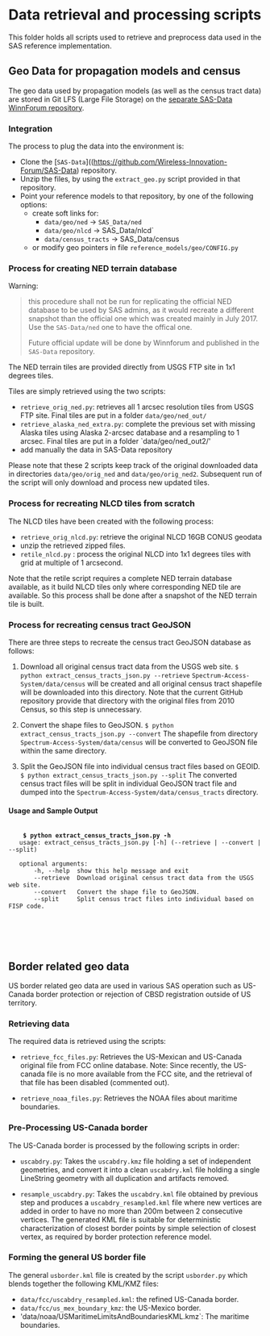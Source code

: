 # Data retrieval and processing scripts

This folder holds all scripts used to retrieve and preprocess data used in the
SAS reference implementation.

## Geo Data for propagation models and census

The geo data used by propagation models (as well as the census tract data) are stored 
in Git LFS (Large File Storage) on the [separate SAS-Data WinnForum repository](https://github.com/Wireless-Innovation-Forum/SAS-Data).

### Integration

The process to plug the data into the environment is:

 - Clone the [`SAS-Data`]((https://github.com/Wireless-Innovation-Forum/SAS-Data)
 repository.
 - Unzip the files, by using the `extract_geo.py` script provided in that repository.
 - Point your reference models to that repository, by one of the following options:
   + create soft links for:
      * `data/geo/ned` -> `SAS_Data/ned`
      * `data/geo/nlcd` -> SAS_Data/nlcd`
      * `data/census_tracts` -> SAS_Data/census
   + or modify geo pointers in file `reference_models/geo/CONFIG.py`

### Process for creating NED terrain database

Warning: 
> this procedure shall not be run for replicating the official NED database to be
> used by SAS admins, as it would recreate a different snapshot than the official one which
> was created mainly in July 2017. Use the `SAS-Data/ned` one to have the offical one.
>
> Future official update will be done by Winnforum and published in the `SAS-Data` repository.


The NED terrain tiles are provided directly from USGS FTP site in 1x1 degrees tiles.

Tiles are simply retrieved using the two scripts:

  - `retrieve_orig_ned.py`: retrieves all 1 arcsec resolution tiles from USGS FTP site.
    Final tiles are put in a folder `data/geo/ned_out/`
  - `retrieve_alaska_ned_extra.py`: complete the previous set with missing Alaska tiles
    using Alaska 2-arcsec database and a resampling to 1 arcsec. 
    Final tiles are put in a folder `data/geo/ned_out2/'
  - add manually the data in SAS-Data repository
  
Please note that these 2 scripts keep track of the original downloaded data in 
directories `data/geo/orig_ned` and `data/geo/orig_ned2`. Subsequent run of the script
will only download and process new updated tiles.


### Process for recreating NLCD tiles from scratch

The NLCD tiles have been created with the following process:

 - `retrieve_orig_nlcd.py`: retrieve the original NLCD 16GB CONUS geodata
 - unzip the retrieved zipped files.
 - `retile_nlcd.py` : process the original NLCD into 1x1 degrees tiles with grid
   at multiple of 1 arcsecond. 

Note that the retile script requires a complete NED terrain database available, as it
build NLCD tiles only where corresponding NED tile are available.
So this process shall be done after a snapshot of the NED terrain tile is built.
      

### Process for recreating census tract GeoJSON

There are three steps to recreate the census tract GeoJSON database as follows:

  1. Download all original census tract data from the USGS web site. 
       `$ python extract_census_tracts_json.py --retrieve`
    `Spectrum-Access-System/data/census` will be created and all original census tract 
    shapefile will be downloaded into this directory. Note that the current GitHub 
    repository provide that directory with the original files from 2010 Census, so this
    step is unnecessary.

  2. Convert the shape files to GeoJSON.
       `$ python extract_census_tracts_json.py --convert`
    The shapefile from directory `Spectrum-Access-System/data/census` will be converted
    to GeoJSON file within the same directory.

  3. Split the GeoJSON file into individual census tract files based on GEOID.
       `$ python extract_census_tracts_json.py --split`
    The converted census tract files will be split in individual GeoJSON tract file
    and dumped into the `Spectrum-Access-System/data/census_tracts` directory.

#### Usage and Sample Output
   <pre>
   <code>
   <b> $ python extract_census_tracts_json.py -h </b>
   usage: extract_census_tracts_json.py [-h] (--retrieve | --convert | --split)

   optional arguments:
       -h, --help  show this help message and exit
       --retrieve  Download original census tract data from the USGS web site.
       --convert   Convert the shape file to GeoJSON.
       --split     Split census tract files into individual based on FISP code.
   </pre>
   </code>
  

## Border related geo data

US border related geo data are used in various SAS operation such as US-Canada border 
protection or rejection of CBSD registration outside of US territory.

### Retrieving data

The required data is retrieved using the scripts:

 - `retrieve_fcc_files.py`: Retrieves the US-Mexican and US-Canada original file from
 FCC online database. Note: Since recently, the US-canada file is no more available 
 from the FCC site, and the retrieval of that file has been disabled (commented out).

 - `retrieve_noaa_files.py`: Retrieves the NOAA files about maritime boundaries.
 

### Pre-Processing US-Canada border

The US-Canada border is processed by the following scripts in order:

 - `uscabdry.py`: Takes the `uscabdry.kmz` file holding a set of independent geometries, 
 and convert it into a clean `uscabdry.kml` file holding a single LineString geometry with
 all duplication and artifacts removed.
 
 - `resample_uscabdry.py`: Takes the `uscabdry.kml` file obtained by previous step and 
 produces a `uscabdry_resampled.kml` file where  new vertices are added in order to have 
 no more than 200m between 2 consecutive vertices. 
 The generated KML file is suitable for deterministic characterization of closest border 
 points by simple selection of closest vertex, as required by border protection reference 
 model.
 

### Forming the general US border file

The general `usborder.kml` file is created by the script `usborder.py` which blends
together the following KML/KMZ files:
 
  - `data/fcc/uscabdry_resampled.kml`: the refined US-Canada border.
  - `data/fcc/us_mex_boundary_kmz`: the US-Mexico border.
  - 'data/noaa/USMaritimeLimitsAndBoundariesKML.kmz`: The maritime boundaries.
  

